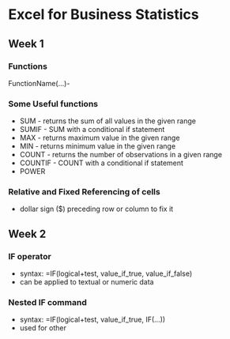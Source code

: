 # Excel for Business Statistics

## Week 1
### Functions
FunctionName(...)-

### Some Useful functions
- SUM - returns the sum of all values in the given range
- SUMIF - SUM with a conditional if statement
- MAX - returns maximum value in the given range
- MIN - returns minimum value in the given range
- COUNT - returns the number of observations in a given range
- COUNTIF - COUNT with a conditional if statement
- POWER

### Relative and Fixed Referencing of cells
- dollar sign ($) preceding row or column to fix it

## Week 2
### IF operator
- syntax: =IF(logical+test, value_if_true, value_if_false)
- can be applied to textual or numeric data

### Nested IF command
- syntax: =IF(logical+test, value_if_true, IF(...))
- used for other 





